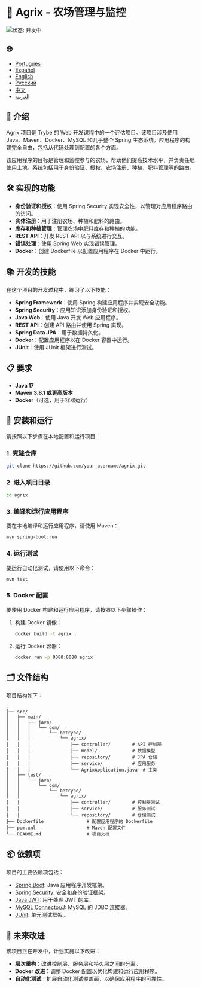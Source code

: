 # 🌱 Agrix - 农场管理与监控

![状态: 开发中](https://img.shields.io/badge/status-in%20development-yellow)

<h2>🌐</h2>
<ul>
  <li><a href="https://github.com/SamuelRocha91/Agrix" target="_blank">Português</a></li>
  <li><a href="https://github.com/SamuelRocha91/Agrix/blob/main/README_es.md" target="_blank">Español</a></li>
  <li><a href="https://github.com/SamuelRocha91/Agrix/blob/main/README_en.md" target="_blank">English</a></li>
  <li><a href="https://github.com/SamuelRocha91/Agrix/blob/main/README_ru.md" target="_blank">Русский</a></li>
  <li><a href="https://github.com/SamuelRocha91/Agrix/blob/main/README_ch.md" target="_blank">中文</a></li>
  <li><a href="https://github.com/SamuelRocha91/Agrix/blob/main/README_ar.md" target="_blank">العربية</a></li>
</ul>

## 📜 介绍

Agrix 项目是 Trybe 的 Web 开发课程中的一个评估项目。该项目涉及使用 Java、Maven、Docker、MySQL 和几乎整个 Spring 生态系统。应用程序的构建完全自由，包括从代码处理到配置的各个方面。

该应用程序的目标是管理和监控参与的农场，帮助他们提高技术水平，并负责任地使用土地。系统包括用于身份验证、授权、农场注册、种植、肥料管理等的路由。

## 🛠️ 实现的功能

- **身份验证和授权**：使用 Spring Security 实现安全性，以管理对应用程序路由的访问。
- **实体注册**：用于注册农场、种植和肥料的路由。
- **库存和种植管理**：管理农场中肥料库存和种植的功能。
- **REST API**：开发 REST API 以与系统进行交互。
- **错误处理**：使用 Spring Web 实现错误管理。
- **Docker**：创建 Dockerfile 以配置应用程序在 Docker 中运行。

## 📚 开发的技能

在这个项目的开发过程中，练习了以下技能：

- **Spring Framework**：使用 Spring 构建应用程序并实现安全功能。
- **Spring Security**：应用知识添加身份验证和授权。
- **Java Web**：使用 Java 开发 Web 应用程序。
- **REST API**：创建 API 路由并使用 Spring 实现。
- **Spring Data JPA**：用于数据持久化。
- **Docker**：配置应用程序以在 Docker 容器中运行。
- **JUnit**：使用 JUnit 框架进行测试。

## 📋 要求

- **Java 17**
- **Maven 3.8.1 或更高版本**
- **Docker**（可选，用于容器运行）

## 🔧 安装和运行

请按照以下步骤在本地配置和运行项目：

### 1. 克隆仓库

```bash
git clone https://github.com/your-username/agrix.git
```

### 2. 进入项目目录

```bash
cd agrix
```

### 3. 编译和运行应用程序

要在本地编译和运行应用程序，请使用 Maven：

```bash
mvn spring-boot:run
```

### 4. 运行测试

要运行自动化测试，请使用以下命令：

```bash
mvn test
```

### 5. Docker 配置

要使用 Docker 构建和运行应用程序，请按照以下步骤操作：

1. 构建 Docker 镜像：

   ```bash
   docker build -t agrix .
   ```

2. 运行 Docker 容器：

   ```bash
   docker run -p 8080:8080 agrix
   ```

## 🗂️ 文件结构

项目结构如下：

```
.
├── src/
│   ├── main/
│   │   ├── java/
│   │   │   └── com/
│   │   │       └── betrybe/
│   │   │           └── agrix/
│   │   │               ├── controller/        # API 控制器
│   │   │               ├── model/             # 数据模型
│   │   │               ├── repository/        # JPA 仓储
│   │   │               ├── service/           # 应用服务
│   │   │               └── AgrixApplication.java  # 主类
│   ├── test/
│   │   └── java/
│   │       └── com/
│   │           └── betrybe/
│   │               └── agrix/
│   │                   ├── controller/        # 控制器测试
│   │                   ├── service/           # 服务测试
│   │                   └── repository/        # 仓储测试
├── Dockerfile                # 配置应用程序的 Dockerfile
├── pom.xml                   # Maven 配置文件
└── README.md                 # 项目文档
```

## 📦 依赖项

项目的主要依赖项包括：

- [Spring Boot](https://spring.io/projects/spring-boot): Java 应用程序开发框架。
- [Spring Security](https://spring.io/projects/spring-security): 安全和身份验证框架。
- [Java JWT](https://github.com/auth0/java-jwt): 用于处理 JWT 的库。
- [MySQL Connector/J](https://dev.mysql.com/downloads/connector/j/): MySQL 的 JDBC 连接器。
- [JUnit](https://junit.org/junit5/): 单元测试框架。

## 🚀 未来改进

该项目正在开发中，计划实施以下改进：

- **层次重构**：改进控制层、服务层和持久层之间的分离。
- **Docker 改进**：调整 Docker 配置以优化构建和运行应用程序。
- **自动化测试**：扩展自动化测试覆盖面，以确保应用程序的可靠性。
